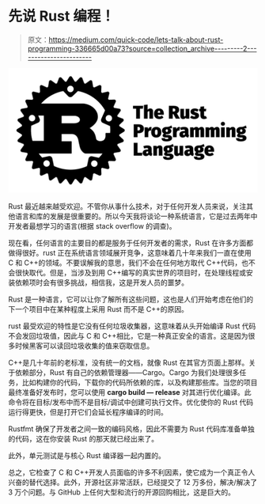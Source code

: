 # 先说 Rust 编程！

> 原文：<https://medium.com/quick-code/lets-talk-about-rust-programming-336665d00a73?source=collection_archive---------2----------------------->

![](img/2b8403b5c6e11f4e2e3c65f63808d0bf.png)

Rust 最近越来越受欢迎。不管你从事什么技术，对于任何开发人员来说，关注其他语言和库的发展是很重要的。所以今天我将谈论一种系统语言，它是过去两年中开发者最想学习的语言(根据 stack overflow 的调查)。

现在看，任何语言的主要目的都是服务于任何开发者的需求，Rust 在许多方面都做得很好。rust 正在系统语言领域展开竞争，这意味着几十年来我们一直在使用 C 和 C++的领域。不要误解我的意思，我们不会在任何地方取代 C++代码，也不会很快取代。但是，当涉及到用 C++编写的真实世界的项目时，在处理线程或安装依赖项时会有很多挑战，相信我，这是开发人员的噩梦。

Rust 是一种语言，它可以让你了解所有这些问题，这也是人们开始考虑在他们的下一个项目中在某种程度上采用 Rust 而不是 C++的原因。

rust 最受欢迎的特性是它没有任何垃圾收集器，这意味着从头开始编译 Rust 代码不会发回垃圾值，因此与 C 和 C++相比，它是一种真正安全的语言。这是因为很多时候黑客可以读回垃圾收集的值来窃取信息。

C++是几十年前的老标准，没有统一的文档，就像 Rust 在其官方页面上那样。关于依赖部分，Rust 有自己的依赖管理器——Cargo。Cargo 为我们处理很多任务，比如构建你的代码，下载你的代码所依赖的库，以及构建那些库。当您的项目最终准备好发布时，您可以使用 **cargo build — release** 对其进行优化编译。此命令将在目标/发布中而不是目标/调试中创建可执行文件。优化使你的 Rust 代码运行得更快，但是打开它们会延长程序编译的时间。

Rustfmt 确保了开发者之间一致的编码风格，因此不需要为 Rust 代码库准备单独的代码，这在你安装 Rust 的那天就已经出来了。

此外，单元测试是与核心 Rust 编译器一起内置的。

总之，它检查了 C 和 C++开发人员面临的许多不利因素，使它成为一个真正令人兴奋的替代选择。此外，开源社区非常活跃，已经提交了 12 万多份，解决/解决了 3 万个问题。与 GitHub 上任何大型和流行的开源回购相比，这是巨大的。